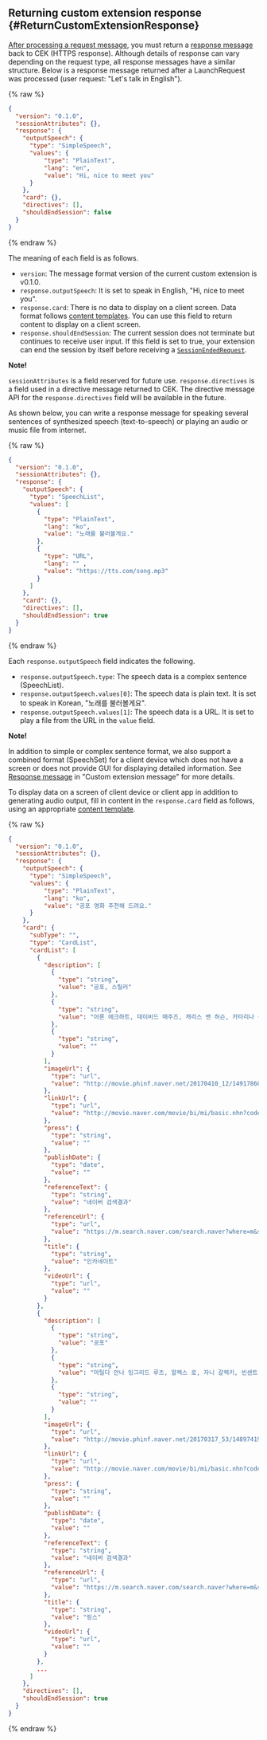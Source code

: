 ## Returning custom extension response {#ReturnCustomExtensionResponse}
[After processing a request message](#HandleCustomExtensionRequest), you must return a [response message](/CEK/References/CEK_API.md#CustomExtResponseMessage) back to CEK (HTTPS response). Although details of response can vary depending on the request type, all response messages have a similar structure. Below is a response message returned after a LaunchRequest was processed (user request: "Let's talk in English").

{% raw %}

```json
{
  "version": "0.1.0",
  "sessionAttributes": {},
  "response": {
    "outputSpeech": {
      "type": "SimpleSpeech",
      "values": {
          "type": "PlainText",
          "lang": "en",
          "value": "Hi, nice to meet you"
      }
    },
    "card": {},
    "directives": [],
    "shouldEndSession": false
  }
}
```

{% endraw %}

The meaning of each field is as follows.

* `version`: The message format version of the current custom extension is v0.1.0.
* `response.outputSpeech`: It is set to speak in English, "Hi, nice to meet you".
* `response.card`: There is no data to display on a client screen. Data format follows [content templates](/CIC/References/Content_Templates.md). You can use this field to return content to display on a client screen.
* `response.shouldEndSession`: The current session does not terminate but continues to receive user input. If this field is set to true, your extension can end the session by itself before receiving a [`SessionEndedRequest`](#HandleSessionEndedRequest).

<div class="note">
  <p><strong>Note!</strong></p>
  <p><code>sessionAttributes</code> is a field reserved for future use. <code>response.directives</code> is a field used in a directive message returned to CEK. The directive message API for the <code>response.directives</code> field will be available in the future.</p>
</div>

As shown below, you can write a response message for speaking several sentences of synthesized speech (text-to-speech) or playing an audio or music file from internet.

{% raw %}

```json
{
  "version": "0.1.0",
  "sessionAttributes": {},
  "response": {
    "outputSpeech": {
      "type": "SpeechList",
      "values": [
        {
          "type": "PlainText",
          "lang": "ko",
          "value": "노래를 불러볼게요."
        },
        {
          "type": "URL",
          "lang": "" ,
          "value": "https://tts.com/song.mp3"
        }
      ]
    },
    "card": {},
    "directives": [],
    "shouldEndSession": true
  }
}
```

{% endraw %}

Each `response.outputSpeech` field indicates the following.

* `response.outputSpeech.type`: The speech data is a complex sentence (SpeechList).
* `response.outputSpeech.values[0]`: The speech data is plain text. It is set to speak in Korean, "노래를 불러볼게요".
* `response.outputSpeech.values[1]`: The speech data is a URL. It is set to play a file from the URL in the `value` field.

<div class="note">
  <p><strong>Note!</strong></p>
  <p>In addition to simple or complex sentence format, we also support a combined format (SpeechSet) for a client device which does not have a screen or does not provide GUI for displaying detailed information. See <a href="/CEK/References/CEK_API.md#CustomExtResponseMessage">Response message</a> in "Custom extension message" for more details.</p>
</div>

To display data on a screen of client device or client app in addition to generating audio output, fill in content in the `response.card` field as follows, using an appropriate [content template](/CIC/References/Content_Templates.md).

{% raw %}

```json
{
  "version": "0.1.0",
  "sessionAttributes": {},
  "response": {
    "outputSpeech": {
      "type": "SimpleSpeech",
      "values": {
          "type": "PlainText",
          "lang": "ko",
          "value": "공포 영화 추천해 드려요."
      }
    },
    "card": {
      "subType": "",
      "type": "CardList",
      "cardList": [
        {
          "description": [
            {
              "type": "string",
              "value": "공포, 스릴러"
            },
            {
              "type": "string",
              "value": "아론 에크하트, 데이비드 매주즈, 캐리스 밴 허슨, 카타리나 산디노 모레노, 키어 오도넬, 매트 네이블, 존 피루첼로, 엠제이 안소니, 카롤리나 위드라, 마크 스테거, 토마스 아라나, 페트라 스프레처, 마크 헨리, 애슐리 그린 엘리자베스"
            },
            {
              "type": "string",
              "value": ""
            }
          ],
          "imageUrl": {
            "type": "url",
            "value": "http://movie.phinf.naver.net/20170410_12/1491786049305s4W0n_JPEG/movie_image.jpg?type=w640_2"
          },
          "linkUrl": {
            "type": "url",
            "value": "http://movie.naver.com/movie/bi/mi/basic.nhn?code=118965"
          },
          "press": {
            "type": "string",
            "value": ""
          },
          "publishDate": {
            "type": "date",
            "value": ""
          },
          "referenceText": {
            "type": "string",
            "value": "네이버 검색결과"
          },
          "referenceUrl": {
            "type": "url",
            "value": "https://m.search.naver.com/search.naver?where=m&sm=mob_lic&query=+%ec%98%81%ed%99%94"
          },
          "title": {
            "type": "string",
            "value": "인카네이트"
          },
          "videoUrl": {
            "type": "url",
            "value": ""
          }
        },
        {
          "description": [
            {
              "type": "string",
              "value": "공포"
            },
            {
              "type": "string",
              "value": "마틸다 안나 잉그리드 루츠, 알렉스 로, 자니 갈렉키, 빈센트 도노프리오, 에이미 티가든, 보니 모건, 로라 위긴스, 잭 로어리그, 리지 브로체르"
            },
            {
              "type": "string",
              "value": ""
            }
          ],
          "imageUrl": {
            "type": "url",
            "value": "http://movie.phinf.naver.net/20170317_53/1489741954272MquSW_JPEG/movie_image.jpg?type=w640_2"
          },
          "linkUrl": {
            "type": "url",
            "value": "http://movie.naver.com/movie/bi/mi/basic.nhn?code=137909"
          },
          "press": {
            "type": "string",
            "value": ""
          },
          "publishDate": {
            "type": "date",
            "value": ""
          },
          "referenceText": {
            "type": "string",
            "value": "네이버 검색결과"
          },
          "referenceUrl": {
            "type": "url",
            "value": "https://m.search.naver.com/search.naver?where=m&sm=mob_lic&query=+%ec%98%81%ed%99%94"
          },
          "title": {
            "type": "string",
            "value": "링스"
          },
          "videoUrl": {
            "type": "url",
            "value": ""
          }
        },
        ...
      ]
    },
    "directives": [],
    "shouldEndSession": true
  }
}
```

{% endraw %}
